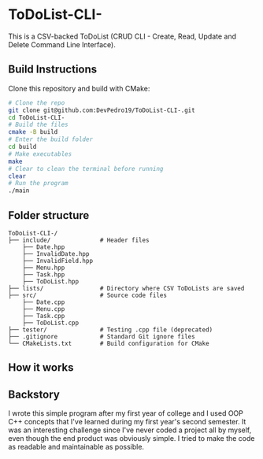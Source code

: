 # ToDoList-CLI-
This is a CSV-backed ToDoList (CRUD CLI - Create, Read, Update and Delete 
Command Line Interface).

## Build Instructions
Clone this repository and build with CMake:

```bash
# Clone the repo
git clone git@github.com:DevPedro19/ToDoList-CLI-.git
cd ToDoList-CLI-
# Build the files
cmake -B build
# Enter the build folder
cd build
# Make executables
make
# Clear to clean the terminal before running
clear
# Run the program
./main
```

## Folder structure
```
ToDoList-CLI-/
├── include/              # Header files
    ├── Date.hpp
    ├── InvalidDate.hpp
    ├── InvalidField.hpp
    ├── Menu.hpp
    ├── Task.hpp
    ├── ToDoList.hpp
├── lists/                # Directory where CSV ToDoLists are saved
├── src/                  # Source code files
    ├── Date.cpp
    ├── Menu.cpp
    ├── Task.cpp
    ├── ToDoList.cpp
├── tester/               # Testing .cpp file (deprecated)
├── .gitignore            # Standard Git ignore files
└── CMakeLists.txt        # Build configuration for CMake
```
## How it works



## Backstory
I wrote this simple program after my first year of college and I used OOP C++ concepts 
that I've learned during my first year's second semester.
It was an interesting challenge since I've never coded a project all by myself, even though 
the end product was obviously simple.
I tried to make the code as readable and maintainable as possible.
